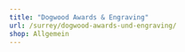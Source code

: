 ```yaml
---
title: "Dogwood Awards & Engraving"
url: /surrey/dogwood-awards-und-engraving/
shop: Allgemein
---
```

